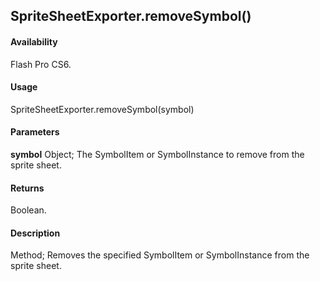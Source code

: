 ## SpriteSheetExporter.removeSymbol()

#### Availability

Flash Pro CS6.

#### Usage

SpriteSheetExporter.removeSymbol(symbol)

#### Parameters

**symbol** Object; The SymbolItem or SymbolInstance to remove from the sprite sheet.

#### Returns

Boolean.

#### Description

Method; Removes the specified SymbolItem or SymbolInstance from the sprite sheet.

